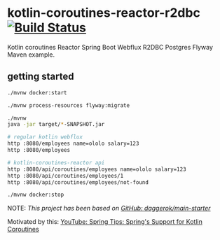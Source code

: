 # kotlin-coroutines-reactor-r2dbc [![Build Status](https://travis-ci.org/daggerok/kotlin-coroutines-reactor-r2dbc.svg?branch=master)](https://travis-ci.org/daggerok/kotlin-coroutines-reactor-r2dbc)
Kotlin coroutines Reactor Spring Boot Webflux R2DBC Postgres Flyway Maven example.

## getting started

```bash
./mvnw docker:start

./mvnw process-resources flyway:migrate

./mvnw
java -jar target/*-SNAPSHOT.jar

# regular kotlin webflux
http :8080/employees name=ololo salary=123
http :8080/employees

# kotlin-coroutines-reactor api
http :8080/api/coroutines/employees name=ololo salary=123
http :8080/api/coroutines/employees/1
http :8080/api/coroutines/employees/not-found

./mvnw docker:stop
```

NOTE: _This project has been based on [GitHub: daggerok/main-starter](https://github.com/daggerok/main-starter)_

Motivated by this: [YouTube: Spring Tips: Spring's Support for Kotlin Coroutines](https://www.youtube.com/watch?v=3xu5xttCrVk)
